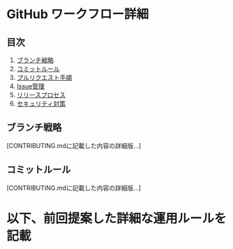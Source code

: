 # GitHub ワークフロー詳細

## 目次
1. [ブランチ戦略](#ブランチ戦略)
2. [コミットルール](#コミットルール)
3. [プルリクエスト手順](#プルリクエスト手順)
4. [Issue管理](#issue管理)
5. [リリースプロセス](#リリースプロセス)
6. [セキュリティ対策](#セキュリティ対策)

## ブランチ戦略

[CONTRIBUTING.mdに記載した内容の詳細版...]

## コミットルール

[CONTRIBUTING.mdに記載した内容の詳細版...]

# 以下、前回提案した詳細な運用ルールを記載 